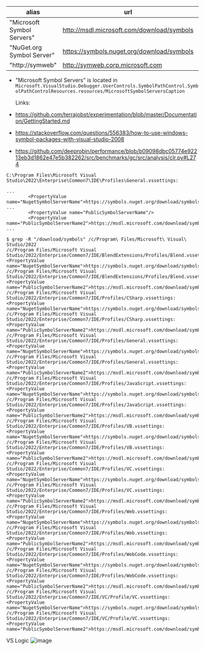 | alias | url | syntax |
|--|--|--
| "Microsoft Symbol Servers" | http://msdl.microsoft.com/download/symbols | `SRV*http://msdl.microsoft.com/download/symbols` |
| "NuGet.org Symbol Server" | https://symbols.nuget.org/download/symbols | `SRV*https://symbols.nuget.org/download/symbols` |
| "http://symweb" | http://symweb.corp.microsoft.com | `SRV*http://symweb.corp.microsoft.com` | 


- "Microsoft Symbol Servers" is located in `Microsoft.VisualStudio.Debugger.UserControls.SymbolPathControl.SymbolPathControlResources.resources/MicrosoftSymbolServersCaption`

  Links:

- https://github.com/terrajobst/experimentation/blob/master/Documentation/GettingStarted.md
- https://stackoverflow.com/questions/556383/how-to-use-windows-symbol-packages-with-visual-studio-2008
- https://github.com/deeprobin/performance/blob/b09098dbc05774e92213eb3d1862e47e5b382262/src/benchmarks/gc/src/analysis/clr.py#L274

```
C:\Program Files\Microsoft Visual Studio\2022\Enterprise\Common7\IDE\Profiles\General.vssettings:

...
		<PropertyValue name="NugetSymbolServerName">https://symbols.nuget.org/download/symbols</PropertyValue>
...
		<PropertyValue name="PublicSymbolServerName"/>
		<PropertyValue name="PublicSymbolServerName2">https://msdl.microsoft.com/download/symbols</PropertyValue>
...
```

```
$ grep -R "/download/symbols" /c/Program\ Files/Microsoft\ Visual\ Studio/2022
/c/Program Files/Microsoft Visual Studio/2022/Enterprise/Common7/IDE/BlendExtensions/Profiles/Blend.vssettings:         <PropertyValue name="NugetSymbolServerName">https://symbols.nuget.org/download/symbols</PropertyValue>
/c/Program Files/Microsoft Visual Studio/2022/Enterprise/Common7/IDE/BlendExtensions/Profiles/Blend.vssettings:         <PropertyValue name="PublicSymbolServerName2">https://msdl.microsoft.com/download/symbols</PropertyValue>
/c/Program Files/Microsoft Visual Studio/2022/Enterprise/Common7/IDE/Profiles/CSharp.vssettings:                <PropertyValue name="NugetSymbolServerName">https://symbols.nuget.org/download/symbols</PropertyValue>
/c/Program Files/Microsoft Visual Studio/2022/Enterprise/Common7/IDE/Profiles/CSharp.vssettings:                <PropertyValue name="PublicSymbolServerName2">https://msdl.microsoft.com/download/symbols</PropertyValue>
/c/Program Files/Microsoft Visual Studio/2022/Enterprise/Common7/IDE/Profiles/General.vssettings:               <PropertyValue name="NugetSymbolServerName">https://symbols.nuget.org/download/symbols</PropertyValue>
/c/Program Files/Microsoft Visual Studio/2022/Enterprise/Common7/IDE/Profiles/General.vssettings:               <PropertyValue name="PublicSymbolServerName2">https://msdl.microsoft.com/download/symbols</PropertyValue>
/c/Program Files/Microsoft Visual Studio/2022/Enterprise/Common7/IDE/Profiles/JavaScript.vssettings:            <PropertyValue name="NugetSymbolServerName">https://symbols.nuget.org/download/symbols</PropertyValue>
/c/Program Files/Microsoft Visual Studio/2022/Enterprise/Common7/IDE/Profiles/JavaScript.vssettings:            <PropertyValue name="PublicSymbolServerName2">https://msdl.microsoft.com/download/symbols</PropertyValue>
/c/Program Files/Microsoft Visual Studio/2022/Enterprise/Common7/IDE/Profiles/VB.vssettings:            <PropertyValue name="NugetSymbolServerName">https://symbols.nuget.org/download/symbols</PropertyValue>
/c/Program Files/Microsoft Visual Studio/2022/Enterprise/Common7/IDE/Profiles/VB.vssettings:            <PropertyValue name="PublicSymbolServerName2">https://msdl.microsoft.com/download/symbols</PropertyValue>
/c/Program Files/Microsoft Visual Studio/2022/Enterprise/Common7/IDE/Profiles/VC.vssettings:            <PropertyValue name="NugetSymbolServerName">https://symbols.nuget.org/download/symbols</PropertyValue>
/c/Program Files/Microsoft Visual Studio/2022/Enterprise/Common7/IDE/Profiles/VC.vssettings:            <PropertyValue name="PublicSymbolServerName2">https://msdl.microsoft.com/download/symbols</PropertyValue>
/c/Program Files/Microsoft Visual Studio/2022/Enterprise/Common7/IDE/Profiles/Web.vssettings:           <PropertyValue name="NugetSymbolServerName">https://symbols.nuget.org/download/symbols</PropertyValue>
/c/Program Files/Microsoft Visual Studio/2022/Enterprise/Common7/IDE/Profiles/Web.vssettings:           <PropertyValue name="PublicSymbolServerName2">https://msdl.microsoft.com/download/symbols</PropertyValue>
/c/Program Files/Microsoft Visual Studio/2022/Enterprise/Common7/IDE/Profiles/WebCode.vssettings:               <PropertyValue name="NugetSymbolServerName">https://symbols.nuget.org/download/symbols</PropertyValue>
/c/Program Files/Microsoft Visual Studio/2022/Enterprise/Common7/IDE/Profiles/WebCode.vssettings:               <PropertyValue name="PublicSymbolServerName2">https://msdl.microsoft.com/download/symbols</PropertyValue>
/c/Program Files/Microsoft Visual Studio/2022/Enterprise/Common7/IDE/VC/Profile/VC.vssettings:          <PropertyValue name="NugetSymbolServerName">https://symbols.nuget.org/download/symbols</PropertyValue>
/c/Program Files/Microsoft Visual Studio/2022/Enterprise/Common7/IDE/VC/Profile/VC.vssettings:          <PropertyValue name="PublicSymbolServerName2">https://msdl.microsoft.com/download/symbols</PropertyValue>
```

VS Logic
![image](https://github.com/juwens/cheat-sheet/assets/11560817/c5bdf831-f762-406d-a591-ad84b219d73c)

